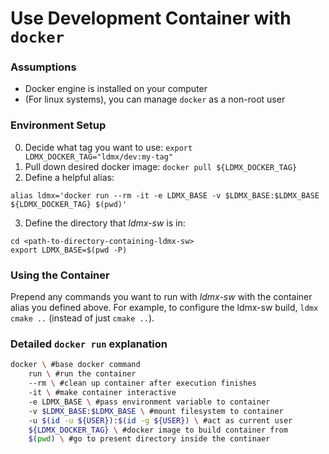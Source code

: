 # Use Development Container with `docker`

### Assumptions
- Docker engine is installed on your computer
- (For linux systems), you can manage `docker` as a non-root user

### Environment Setup
0. Decide what tag you want to use: `export LDMX_DOCKER_TAG="ldmx/dev:my-tag"`
1. Pull down desired docker image: `docker pull ${LDMX_DOCKER_TAG}`
2. Define a helpful alias:
```
alias ldmx='docker run --rm -it -e LDMX_BASE -v $LDMX_BASE:$LDMX_BASE ${LDMX_DOCKER_TAG} $(pwd)'
```
3. Define the directory that _ldmx-sw_ is in:
```
cd <path-to-directory-containing-ldmx-sw>
export LDMX_BASE=$(pwd -P)
```

### Using the Container
Prepend any commands you want to run with _ldmx-sw_ with the container alias you defined above.
For example, to configure the ldmx-sw build, `ldmx cmake ..` (instead of just `cmake ..`).

### Detailed `docker run` explanation
```bash
docker \ #base docker command
    run \ #run the container
    --rm \ #clean up container after execution finishes
    -it \ #make container interactive
    -e LDMX_BASE \ #pass environment variable to container
    -v $LDMX_BASE:$LDMX_BASE \ #mount filesystem to container
    -u $(id -u ${USER}):$(id -g ${USER}) \ #act as current user
    ${LDMX_DOCKER_TAG} \ #docker image to build container from
    $(pwd) \ #go to present directory inside the continaer
```
